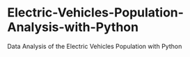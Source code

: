 # Electric-Vehicles-Population-Analysis-with-Python
Data Analysis of the Electric Vehicles Population with Python
